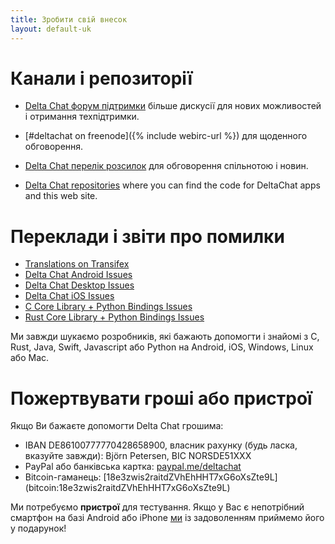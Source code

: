 ```yaml
---
title: Зробити свій внесок
layout: default-uk
---
```




<!-- GENERATED FILE -- DO NOT EDIT -->



# Канали і репозиторії

- [Delta Chat форум підтримки](https://support.delta.chat) більше
  дискусії для нових можливостей і отримання техпідтримки.

- [#deltachat on freenode]({% include webirc-url %}) для щоденного обговорення.

- [Delta Chat перелік
  розсилок](https://lists.codespeak.net/postorius/lists/delta.codespeak.net/)
  для обговорення спільнотою і новин.

- [Delta Chat repositories](https://github.com/deltachat/) where you can 
  find the code for DeltaChat apps and this web site.

# Переклади і звіти про помилки

- [Translations on Transifex](https://www.transifex.com/delta-chat/public/)
- [Delta Chat Android Issues](https://github.com/deltachat/deltachat-android/issues)
- [Delta Chat Desktop Issues](https://github.com/deltachat/deltachat-desktop/issues)
- [Delta Chat iOS Issues](https://github.com/deltachat/deltachat-ios/issues)
- [C Core Library + Python Bindings Issues](https://github.com/deltachat/deltachat-core/issues)
- [Rust Core Library + Python Bindings Issues](https://github.com/deltachat/deltachat-core-rust/issues)

Ми завжди шукаємо розробників, які бажають допомогти і знайомі з
C, Rust, Java, Swift, Javascript або Python на Android, iOS, Windows, Linux або Mac.


# Пожертвувати гроші або пристрої

Якщо Ви бажаєте допомогти Delta Chat грошима:

- IBAN DE86100777770428658900, власник рахунку (будь ласка, вказуйте завжди): Björn Petersen, BIC NORSDE51XXX
- PayPal або банківська картка: [paypal.me/deltachat](https://paypal.me/deltachat/20)
- Bitcoin-гаманець: [18e3zwis2raitdZVhEhHHT7xG6oXsZte9L] (bitcoin:18e3zwis2raitdZVhEhHHT7xG6oXsZte9L)

Ми потребуємо **пристрої** для тестування. Якщо у Вас є непотрібний смартфон на базі Android або iPhone
[ми](imprint) із задоволенням приймемо його у подарунок!
